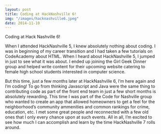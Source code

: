 ```yaml
---
layout: post
title: Coding at HackNashville 6!
img: "/images/hacknashville6.jpeg"
date: 2014-11-10
---
```

Coding at Hack Nashville 6!

When I attended HackNashville 5, I knew absolutely nothing about coding. I was in beginning of my career transition and I had taken a few tutorials on CodeAcademy about HTML. When I heard about HackNashville 5, I jumped in just to see what it was about. I ended up joining the Girl Geek Dinner group and helped write content for their upcoming website catering to female high school students interested in computer science.

But this time, just a few months later at HackNashville 6, I’m here again and I’m coding! To go from thinking Javascript and Java were the same thing to contributing code as part of the front end team in just a few short months is absolutely rewarding. This time I was part of the Code for Nashville group who wanted to create an app that allowed homeowners to get a feel for the neighborhood’s community ammenities and common rankings for crime, education, etc. I met some great people and reconnected with a few old ones that I only every chance upon at such events. All in all, I’m excited to see how much I can accomplish and learn by the time HackNashville 7 rolls around.
